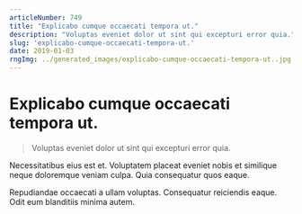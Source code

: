 ```yaml
---
articleNumber: 749
title: "Explicabo cumque occaecati tempora ut."
description: "Voluptas eveniet dolor ut sint qui excepturi error quia."
slug: 'explicabo-cumque-occaecati-tempora-ut.'
date: 2019-01-03
rngImg: ../generated_images/explicabo-cumque-occaecati-tempora-ut..jpg
---
```


# Explicabo cumque occaecati tempora ut.

> Voluptas eveniet dolor ut sint qui excepturi error quia.

Necessitatibus eius est et. Voluptatem placeat eveniet nobis et similique neque doloremque veniam culpa. Quia consequatur quos eaque.
 Repudiandae occaecati a ullam voluptas. Consequatur reiciendis eaque. Odit eum blanditiis minima autem.
